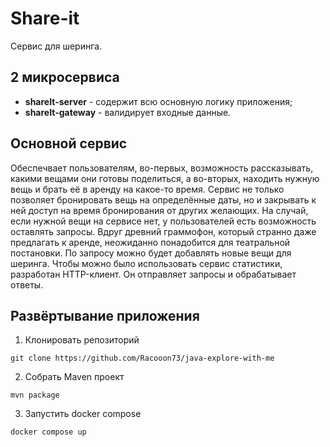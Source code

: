 # Share-it
Сервис для шеринга.

 ## 2 микросервиса 
* **shareIt-server** - содержит всю основную логику приложения;
* **shareIt-gateway** - валидирует входные данные.
## Основной сервис
 Обеспечвает пользователям, во-первых, возможность рассказывать, какими вещами они готовы поделиться, а во-вторых, находить нужную вещь и брать её в аренду на какое-то время. 
Сервис не только позволяет бронировать вещь на определённые даты, но и закрывать к ней доступ на время бронирования от других желающих. На случай, если нужной вещи на сервисе нет, у пользователей есть возможность оставлять запросы. Вдруг древний граммофон, который странно даже предлагать к аренде, неожиданно понадобится для театральной постановки. По запросу можно будет добавлять новые вещи для шеринга. 
Чтобы можно было использовать сервис статистики, разработан HTTP-клиент. Он отправляет запросы и обрабатывает ответы.

## Развёртывание приложения
 1) Клонировать репозиторий 
 ```
git clone https://github.com/Racooon73/java-explore-with-me
```
2) Собрать Maven проект
 ```
mvn package
```
3) Запустить docker compose 
 ```
docker compose up
```


